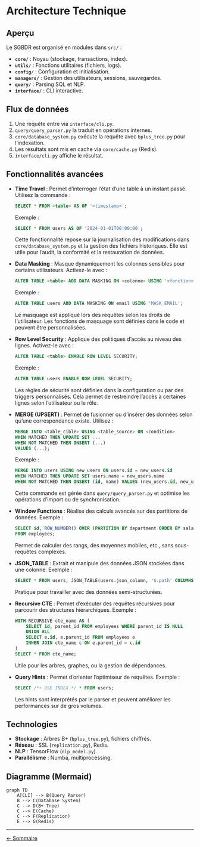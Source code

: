 # Architecture Technique

## Aperçu

Le SGBDR est organisé en modules dans `src/` :

- **`core/`** : Noyau (stockage, transactions, index).
- **`utils/`** : Fonctions utilitaires (fichiers, logs).
- **`config/`** : Configuration et initialisation.
- **`managers/`** : Gestion des utilisateurs, sessions, sauvegardes.
- **`query/`** : Parsing SQL et NLP.
- **`interface/`** : CLI interactive.

## Flux de données

1. Une requête entre via `interface/cli.py`.
2. `query/query_parser.py` la traduit en opérations internes.
3. `core/database_system.py` exécute la requête avec `bplus_tree.py` pour l’indexation.
4. Les résultats sont mis en cache via `core/cache.py` (Redis).
5. `interface/cli.py` affiche le résultat.

## Fonctionnalités avancées

- **Time Travel** : Permet d’interroger l’état d’une table à un instant passé. Utilisez la commande :

  ```sql
  SELECT * FROM <table> AS OF '<timestamp>';
  ```

  Exemple :

  ```sql
  SELECT * FROM users AS OF '2024-01-01T00:00:00';
  ```

  Cette fonctionnalité repose sur la journalisation des modifications dans `core/database_system.py` et la gestion des fichiers historiques. Elle est utile pour l’audit, la conformité et la restauration de données.

- **Data Masking** : Masque dynamiquement les colonnes sensibles pour certains utilisateurs. Activez-le avec :

  ```sql
  ALTER TABLE <table> ADD DATA MASKING ON <colonne> USING '<fonction>';
  ```

  Exemple :

  ```sql
  ALTER TABLE users ADD DATA MASKING ON email USING 'MASK_EMAIL';
  ```

  Le masquage est appliqué lors des requêtes selon les droits de l’utilisateur. Les fonctions de masquage sont définies dans le code et peuvent être personnalisées.

- **Row Level Security** : Applique des politiques d’accès au niveau des lignes. Activez-le avec :

  ```sql
  ALTER TABLE <table> ENABLE ROW LEVEL SECURITY;
  ```

  Exemple :

  ```sql
  ALTER TABLE users ENABLE ROW LEVEL SECURITY;
  ```

  Les règles de sécurité sont définies dans la configuration ou par des triggers personnalisés. Cela permet de restreindre l’accès à certaines lignes selon l’utilisateur ou le rôle.

- **MERGE (UPSERT)** : Permet de fusionner ou d’insérer des données selon qu’une correspondance existe. Utilisez :

  ```sql
  MERGE INTO <table_cible> USING <table_source> ON <condition>
  WHEN MATCHED THEN UPDATE SET ...
  WHEN NOT MATCHED THEN INSERT (...)
  VALUES (...);
  ```

  Exemple :

  ```sql
  MERGE INTO users USING new_users ON users.id = new_users.id
  WHEN MATCHED THEN UPDATE SET users.name = new_users.name
  WHEN NOT MATCHED THEN INSERT (id, name) VALUES (new_users.id, new_users.name);
  ```

  Cette commande est gérée dans `query/query_parser.py` et optimise les opérations d’import ou de synchronisation.

- **Window Functions** : Réalise des calculs avancés sur des partitions de données. Exemple :

  ```sql
  SELECT id, ROW_NUMBER() OVER (PARTITION BY department ORDER BY salary DESC) AS rang
  FROM employees;
  ```

  Permet de calculer des rangs, des moyennes mobiles, etc., sans sous-requêtes complexes.

- **JSON_TABLE** : Extrait et manipule des données JSON stockées dans une colonne. Exemple :

  ```sql
  SELECT * FROM users, JSON_TABLE(users.json_column, '$.path' COLUMNS (col1 INT PATH '$.field1'));
  ```

  Pratique pour travailler avec des données semi-structurées.

- **Recursive CTE** : Permet d’exécuter des requêtes récursives pour parcourir des structures hiérarchiques. Exemple :

  ```sql
  WITH RECURSIVE cte_name AS (
      SELECT id, parent_id FROM employees WHERE parent_id IS NULL
      UNION ALL
      SELECT e.id, e.parent_id FROM employees e
      INNER JOIN cte_name c ON e.parent_id = c.id
  )
  SELECT * FROM cte_name;
  ```

  Utile pour les arbres, graphes, ou la gestion de dépendances.

- **Query Hints** : Permet d’orienter l’optimiseur de requêtes. Exemple :
  ```sql
  SELECT /*+ USE INDEX */ * FROM users;
  ```
  Les hints sont interprétés par le parser et peuvent améliorer les performances sur de gros volumes.

## Technologies

- **Stockage** : Arbres B+ (`bplus_tree.py`), fichiers chiffrés.
- **Réseau** : SSL (`replication.py`), Redis.
- **NLP** : TensorFlow (`nlp_model.py`).
- **Parallélisme** : Numba, multiprocessing.

## Diagramme (Mermaid)

```mermaid
graph TD
    A[CLI] --> B(Query Parser)
    B --> C(Database System)
    C --> D(B+ Tree)
    C --> E(Cache)
    C --> F(Replication)
    E --> G(Redis)
```

---

[← Sommaire](./index.md)
